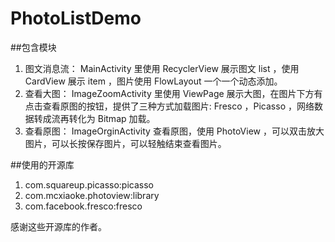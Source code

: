 # PhotoListDemo

##包含模块
1. 图文消息流：
  MainActivity 里使用 RecyclerView 展示图文 list ，使用 CardView 展示 item ，图片使用 FlowLayout 一个一个动态添加。
2. 查看大图：
  ImageZoomActivity 里使用 ViewPage 展示大图，在图片下方有点击查看原图的按钮，提供了三种方式加载图片:
Fresco ，Picasso ，网络数据转成流再转化为 Bitmap 加载。
3. 查看原图：
  ImageOrginActivity 查看原图，使用 PhotoView ，可以双击放大图片，可以长按保存图片，可以轻触结束查看图片。

##使用的开源库
1. com.squareup.picasso:picasso
2. com.mcxiaoke.photoview:library
3. com.facebook.fresco:fresco

感谢这些开源库的作者。
